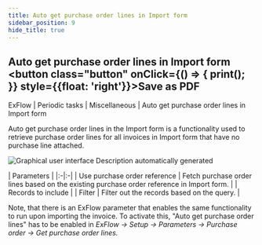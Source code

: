 ```yaml
---
title: Auto get purchase order lines in Import form
sidebar_position: 9
hide_title: true
---
```

## Auto get purchase order lines in Import form <button class="button" onClick={() => { print(); }} style={{float: 'right'}}>Save as PDF</button>

ExFlow \| Periodic tasks \| Miscellaneous \| Auto get purchase order lines in Import form

Auto get purchase order lines in the Import form is a functionality used to retrieve purchase order lines for all invoices in Import form that have no purchase line attached.

![Graphical user interface Description automatically generated](@site/static/img/media/image130.png)

| Parameters                   |
|:-|:-|
| Use purchase order reference | Fetch purchase order lines based on the existing purchase order reference in Import form. |
| Records to include           |
| Filter                       | Filter out the records based on the query.                                                |

Note, that there is an ExFlow parameter that enables the same functionality to run upon importing the invoice. To activate this, "Auto get purchase order lines" has to be enabled in *ExFlow -\> Setup -\> Parameters -\> Purchase order -\> Get purchase order lines.*

